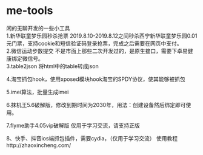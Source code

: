 # me-tools
闲的无聊开发的一些小工具  
1.新华联童梦乐园秒杀抢票 2019.8.10-2019.8.12之间秒杀西宁新华联童梦乐园0.01元门票，支持cookie和短信验证码登录抢票，完成之后需要在网页中支付。  
2.微信运动步数提交  不是市面上那些二次开发过的，是原生接口，需要下卓易健康绑定微信号。  
3.table2json 将html中的table转成json

4.淘宝抓包hook，使用xposed模块hook淘宝的SPDY协议，使其能够被抓包

5.imei算法，批量生成imei

6.抹机王5.6破解版，修改到期时间为2030年，用法：创建设备然后绑定即可使用。

7.flyme助手4.05vip破解版 仅用于学习交流，请支持正版

8、快手、抖音ios端抓包插件，需要cydia，（仅用于学习交流） 使用教程http://zhaoxincheng.com/




